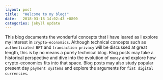 ```yaml
---
layout: post
title:  "Welcome to my blog!"
date:   2018-03-18 14:02:43 +0800
categories: jekyll update
---
```


This blog documents the wonderful concepts that I have leared as I explore my interest in `crypto-economics`. Although technical concepts such as `authenticated BFT` and `transaction privacy` will be discussed at great length, this is by no means a purely technical blog. Blog posts may take a historical perspective and dive into the evolution of `money` and explore how crypto-economics fits into that space. Blog posts may also study popular present day `payment systems` and explore the arguments for `fiat digital currencies`.


